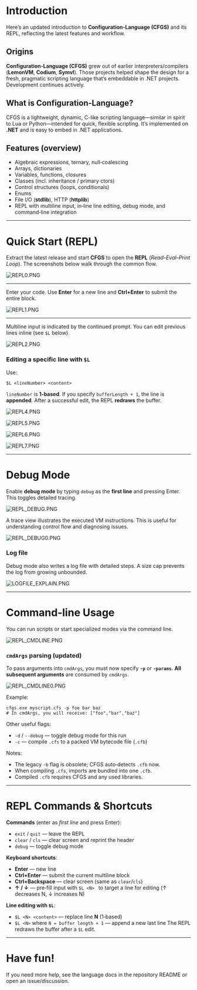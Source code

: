 # Introduction

Here’s an updated introduction to **Configuration-Language (CFGS)** and its REPL, reflecting the latest features and workflow.

## Origins

**Configuration-Language (CFGS)** grew out of earlier interpreters/compilers (**LemonVM**, **Codium**, **Symvl**). Those projects helped shape the design for a fresh, pragmatic scripting language that’s embeddable in .NET projects. Development continues actively.

## What is Configuration-Language?

CFGS is a lightweight, dynamic, C-like scripting language—similar in spirit to Lua or Python—intended for quick, flexible scripting. It’s implemented on **.NET** and is easy to embed in .NET applications.

## Features (overview)

- Algebraic expressions, ternary, null‑coalescing
- Arrays, dictionaries
- Variables, functions, closures
- Classes (incl. inheritance / primary ctors)
- Control structures (loops, conditionals)
- Enums
- File I/O (**stdlib**), HTTP (**httplib**)
- REPL with multiline input, in‑line line editing, debug mode, and command‑line integration

---

# Quick Start (REPL)

Extract the latest release and start **CFGS** to open the **REPL** (*Read–Eval–Print Loop*). The screenshots below walk through the common flow.

![REPL0.PNG](REPL0.PNG)

---

Enter your code. Use **Enter** for a new line and **Ctrl+Enter** to submit the entire block.

![REPL1.PNG](REPL1.PNG)

---

Multiline input is indicated by the continued prompt. You can edit previous lines inline (see `$L` below).

![REPL2.PNG](REPL2.PNG)

### Editing a specific line with `$L`
Use:
```
$L <lineNumber> <content>
```
`lineNumber` is **1‑based**. If you specify `bufferLength + 1`, the line is **appended**. After a successful edit, the REPL **redraws** the buffer.

![REPL4.PNG](REPL4.PNG)

![REPL5.PNG](REPL5.PNG)

![REPL6.PNG](REPL6.PNG)

![REPL7.PNG](REPL7.PNG)

---

# Debug Mode

Enable **debug mode** by typing `debug` as the **first line** and pressing Enter. This toggles detailed tracing.

![REPL_DEBUG.PNG](REPL_DEBUG.PNG)

A trace view illustrates the executed VM instructions. This is useful for understanding control flow and diagnosing issues.

![REPL_DEBUG0.PNG](REPL_DEBUG0.PNG)

### Log file

Debug mode also writes a log file with detailed steps. A size cap prevents the log from growing unbounded.

![LOGFILE_EXPLAIN.PNG](LOGFILE_EXPLAIN.PNG)

---

# Command‑line Usage

You can run scripts or start specialized modes via the command line.

![REPL_CMDLINE.PNG](REPL_CMDLINE.PNG)

### `cmdArgs` parsing (updated)
To pass arguments into `cmdArgs`, you must now specify **`-p`** or **`-params`**. **All subsequent arguments** are consumed by `cmdArgs`.

![REPL_CMDLINE0.PNG](REPL_CMDLINE0.PNG)

Example:
```
cfgs.exe myscript.cfs -p foo bar baz
# In cmdArgs, you will receive: ["foo","bar","baz"]
```

Other useful flags:
- `-d` / `--debug` — toggle debug mode for this run
- `-c` — compile `.cfs` to a packed VM bytecode file (`.cfb`)

Notes:
- The legacy `-b` flag is obsolete; CFGS auto‑detects `.cfb` now.
- When compiling `.cfs`, imports are bundled into one `.cfb`.
- Compiled `.cfb` requires CFGS and any used libraries.

---

# REPL Commands & Shortcuts

**Commands** (enter as *first line* and press Enter):
- `exit` / `quit` — leave the REPL
- `clear` / `cls` — clear screen and reprint the header
- `debug` — toggle debug mode

**Keyboard shortcuts**:
- **Enter** — new line
- **Ctrl+Enter** — submit the current multiline block
- **Ctrl+Backspace** — clear screen (same as `clear`/`cls`)
- **↑ / ↓** — pre‑fill input with `$L <N> ` to target a line for editing (↑ decreases N, ↓ increases N)

**Line editing with `$L`**:
- `$L <N> <content>` — replace line **N** (1‑based)
- `$L <N>` where `N = buffer length + 1` — append a new last line
The REPL redraws the buffer after a `$L` edit.

---

# Have fun!

If you need more help, see the language docs in the repository README or open an issue/discussion.
